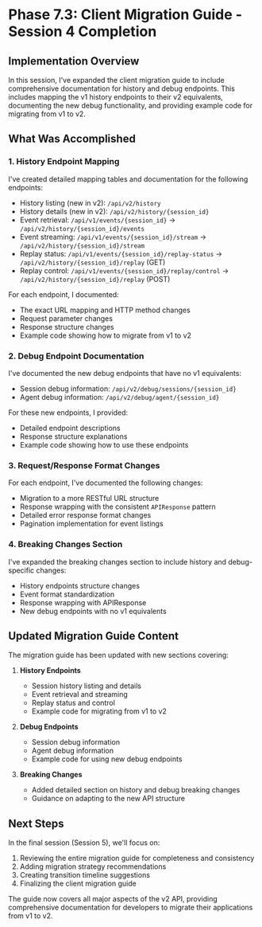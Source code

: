# Phase 7.3: Client Migration Guide - Session 4 Completion

## Implementation Overview

In this session, I've expanded the client migration guide to include comprehensive documentation for history and debug endpoints. This includes mapping the v1 history endpoints to their v2 equivalents, documenting the new debug functionality, and providing example code for migrating from v1 to v2.

## What Was Accomplished

### 1. History Endpoint Mapping

I've created detailed mapping tables and documentation for the following endpoints:

- History listing (new in v2): `/api/v2/history`
- History details (new in v2): `/api/v2/history/{session_id}`
- Event retrieval: `/api/v1/events/{session_id}` → `/api/v2/history/{session_id}/events`
- Event streaming: `/api/v1/events/{session_id}/stream` → `/api/v2/history/{session_id}/stream`
- Replay status: `/api/v1/events/{session_id}/replay-status` → `/api/v2/history/{session_id}/replay` (GET)
- Replay control: `/api/v1/events/{session_id}/replay/control` → `/api/v2/history/{session_id}/replay` (POST)

For each endpoint, I documented:
- The exact URL mapping and HTTP method changes
- Request parameter changes
- Response structure changes
- Example code showing how to migrate from v1 to v2

### 2. Debug Endpoint Documentation

I've documented the new debug endpoints that have no v1 equivalents:

- Session debug information: `/api/v2/debug/sessions/{session_id}`
- Agent debug information: `/api/v2/debug/agent/{session_id}`

For these new endpoints, I provided:
- Detailed endpoint descriptions
- Response structure explanations
- Example code showing how to use these endpoints

### 3. Request/Response Format Changes

For each endpoint, I've documented the following changes:

- Migration to a more RESTful URL structure
- Response wrapping with the consistent `APIResponse` pattern
- Detailed error response format changes
- Pagination implementation for event listings

### 4. Breaking Changes Section

I've expanded the breaking changes section to include history and debug-specific changes:

- History endpoints structure changes
- Event format standardization
- Response wrapping with APIResponse
- New debug endpoints with no v1 equivalents

## Updated Migration Guide Content

The migration guide has been updated with new sections covering:

1. **History Endpoints**
   - Session history listing and details
   - Event retrieval and streaming
   - Replay status and control
   - Example code for migrating from v1 to v2

2. **Debug Endpoints**
   - Session debug information
   - Agent debug information
   - Example code for using new debug endpoints

3. **Breaking Changes**
   - Added detailed section on history and debug breaking changes
   - Guidance on adapting to the new API structure

## Next Steps

In the final session (Session 5), we'll focus on:

1. Reviewing the entire migration guide for completeness and consistency
2. Adding migration strategy recommendations
3. Creating transition timeline suggestions
4. Finalizing the client migration guide

The guide now covers all major aspects of the v2 API, providing comprehensive documentation for developers to migrate their applications from v1 to v2.